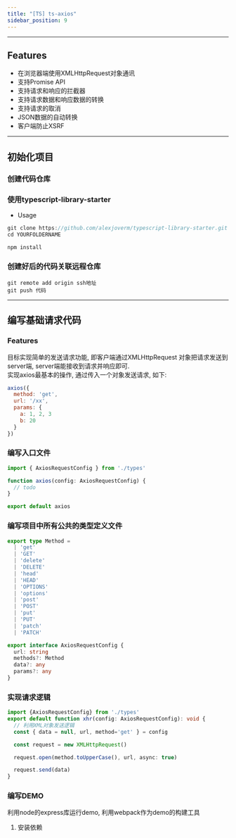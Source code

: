 ```yaml
---
title: "[TS] ts-axios"
sidebar_position: 9
---
```


-----

## Features
* 在浏览器端使用XMLHttpRequest对象通讯
* 支持Promise API
* 支持请求和响应的拦截器
* 支持请求数据和响应数据的转换
* 支持请求的取消
* JSON数据的自动转换
* 客户端防止XSRF

---
## 初始化项目
  ### 创建代码仓库
  ### 使用typescript-library-starter
  * Usage

  ```javascript
  git clone https://github.com/alexjoverm/typescript-library-starter.git YOURFOLDERNAME
  cd YOURFOLDERNAME

  npm install
  ```

  ### 创建好后的代码关联远程仓库
  ```git
  git remote add origin ssh地址
  git push 代码
  ```

-----
## 编写基础请求代码

### Features
目标实现简单的发送请求功能, 即客户端通过XMLHttpRequest 对象把请求发送到server端, server端能接收到请求并响应即可.  
实现axios最基本的操作, 通过传入一个对象发送请求, 如下:

  ```javascript
  axios({
    method: 'get',
    url: '/xx',
    params: {
      a: 1, 2, 3
      b: 20
    }
  })
  ```
### 编写入口文件
```typescript title="ts-axios\src\index.ts"
import { AxiosRequestConfig } from './types'

function axios(config: AxiosRequestConfig) {
  // todo
}

export default axios
```
### 编写项目中所有公共的类型定义文件
```typescript title="ts-axios\src\types\index.ts"
export type Method =
  | 'get'
  | 'GET'
  | 'delete'
  | 'DELETE'
  | 'head'
  | 'HEAD'
  | 'OPTIONS'
  | 'options'
  | 'post'
  | 'POST'
  | 'put'
  | 'PUT'
  | 'patch'
  | 'PATCH'

export interface AxiosRequestConfig {
  url: string
  methods?: Method
  data?: any
  params?: any
}
```

### 实现请求逻辑
```typescript title="ts-axios\src\xhr.ts"
import {AxiosRequestConfig} from './types'
export default function xhr(config: AxiosRequestConfig): void {
  // 利用XML对象发送逻辑
  const { data = null, url, method='get' } = config

  const request = new XMLHttpRequest()

  request.open(method.toUpperCase(), url, async: true)

  request.send(data)
}
```

### 编写DEMO
利用node的express库运行demo, 利用webpack作为demo的构建工具  
1. 安装依赖
```shell

```